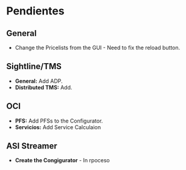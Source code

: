 # Pendientes

## General
- Change the Pricelists from the GUI - Need to fix the reload button.

## Sightline/TMS
- **General:** Add ADP.
- **Distributed TMS:** Add.

## OCI
- **PFS:** Add PFSs to the Configurator.
- **Servicios:** Add Service Calculaion

## ASI Streamer
- **Create the Congigurator** - In rpoceso
